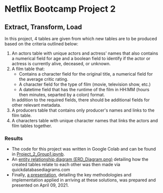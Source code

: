
<h1>Netflix Bootcamp Project 2</h1>
<h2>Extract, Transform, Load</span></h2> 

In this project, 4 tables are given from which new tables are to be produced based on the criteria outlined below:

<ol>
<li>An actors table with unique actors and actress' names that also contains a numerical field for age
and a boolean field to identify if the actor or actress is currently alive, deceased, or unknown.</li>
<li>A film table that:
<ul>
<li>Contains a character field for the original title, a numerical field for the 
average critic rating.</li> 
<li>A character field for the type of film (movie, television show, etc.)</li>
<li>A datetime field that has the runtime of the film in HH:MM (hours then minutes, separted by a colon) format.</li></ul>
In addition to the required fields, there should be additional fields for other relevant metadata.</li>
<li>A producers table that contains only producer's names and links to the film table.</li>
<li>A characters table with unique character names that links the actors and film tables together.</li>
</ol>

<h3>Results</h3>
<ul>
<li>The code for this project was written in Google Colab and can be found in <a href="https://github.com/Anino1996/Project2---Group3/blob/Main/Project_2_Group1.ipynb">Project_2_Group1.ipynb</a>.</li>

<li>An <a href="https://github.com/Anino1996/Project2---Group3/blob/Main/ERD_Diagram.png">entity relationship diagram (ERD_Diagram.png)</a> detailing how the created tables relate to each other was then made via quickdatabasediagrams.com</li>


<li> Finally, <a href="https://github.com/Anino1996/Project2---Group3/blob/Main/Project%202%20Presentation.pdf">a presentation</a>, detailing the key methodologies and implementation applied in arriving at these solutions, was prepared and presented on April 09, 2021.

